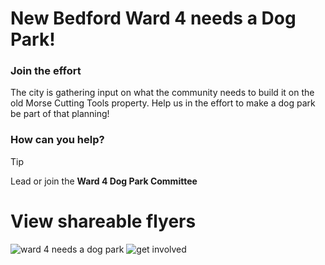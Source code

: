 # New Bedford Ward 4 needs a Dog Park!

### Join the effort
 The city is gathering input on what the community needs to build it on the old Morse Cutting Tools property.
 Help us in the effort to make a dog park be part of that planning!

 ### How can you help?
 
 > [!TIP]
> Lead or join the **Ward 4 Dog Park Committee**



# View shareable flyers

![ward 4 needs a dog park](https://github.com/ShFFnqhCJ/iaghj/assets/53147735/37fdab94-b83e-458c-aa81-781fcc4062dc)
![get involved](https://github.com/ShFFnqhCJ/iaghj/assets/53147735/1f7dc045-decb-43e1-82bd-a43c3796cf1a)


